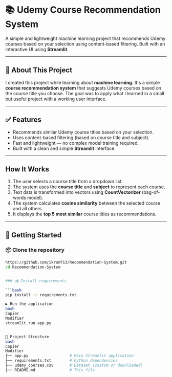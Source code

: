 # 📚 Udemy Course Recommendation System

A simple and lightweight machine learning project that recommends Udemy courses based on your selection using content-based filtering. Built with an interactive UI using **Streamlit**.

---

## 📖 About This Project

I created this project while learning about **machine learning**. It's a simple **course recommendation system** that suggests Udemy courses based on the course title you choose. The goal was to apply what I learned in a small but useful project with a working user interface.

---

## ✅ Features

-  Recommends similar Udemy course titles based on your selection.
-  Uses content-based filtering (based on course title and subject).
-  Fast and lightweight — no complex model training required.
-  Built with a clean and simple **Streamlit** interface.

---

##  How It Works

1. The user selects a course title from a dropdown list.
2. The system uses the **course title** and **subject** to represent each course.
3. Text data is transformed into vectors using **CountVectorizer** (bag-of-words model).
4. The system calculates **cosine similarity** between the selected course and all others.
5. It displays the **top 5 most similar** course titles as recommendations.

---

## 🚀 Getting Started

### 📦 Clone the repository

```bash
https://github.com/ikram713/Recommendation-System.git
cd Recommendation-System


### 📥 Install requirements

```bash
pip install -r requirements.txt

▶️ Run the application
bash
Copier
Modifier
streamlit run app.py


📂 Project Structure
bash
Copier
Modifier
├── app.py                  # Main Streamlit application
├── requirements.txt        # Python dependencies
├── udemy_courses.csv       # Dataset (custom or downloaded)
├── README.md               # This file



